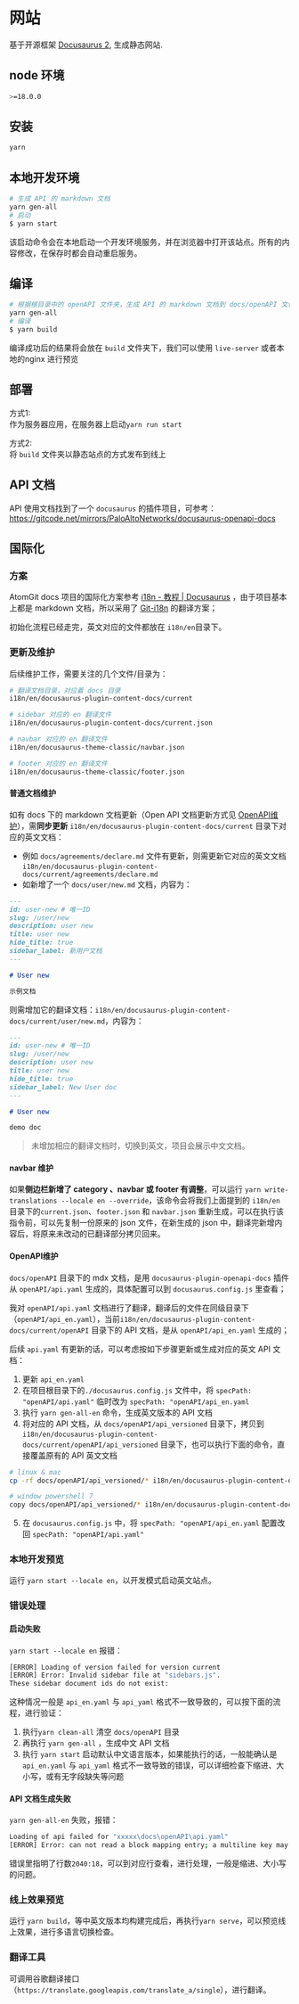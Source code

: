 # 网站

基于开源框架 [Docusaurus 2](https://docusaurus-archive-october-2023.netlify.app/zh-CN/docs/2.2.0), 生成静态网站.

## node 环境

```bash
>=18.0.0 
```

## 安装

```bash
yarn
```

## 本地开发环境

```bash
# 生成 API 的 markdown 文档
yarn gen-all
# 启动
$ yarn start
```

该启动命令会在本地启动一个开发环境服务，并在浏览器中打开该站点。所有的内容修改，在保存时都会自动重启服务。

## 编译

```bash
# 根据根目录中的 openAPI 文件夹，生成 API 的 markdown 文档到 docs/openAPI 文件夹
yarn gen-all
# 编译
$ yarn build
```

编译成功后的结果将会放在 `build` 文件夹下，我们可以使用 `live-server` 或者本地的nginx 进行预览

## 部署

方式1:  
作为服务器应用，在服务器上启动`yarn run start`

方式2:  
将 `build` 文件夹以静态站点的方式发布到线上

## API 文档

API 使用文档找到了一个 `docusaurus` 的插件项目，可参考： <https://gitcode.net/mirrors/PaloAltoNetworks/docusaurus-openapi-docs>

## 国际化

### 方案

AtomGit docs 项目的国际化方案参考 [i18n - 教程 | Docusaurus](https://docusaurus-archive-october-2023.netlify.app/zh-CN/docs/2.2.0/i18n/tutorial) ，由于项目基本上都是 markdown 文档，所以采用了 [Git-i18n](https://docusaurus-archive-october-2023.netlify.app/zh-cn/docs/2.2.0/i18n/git) 的翻译方案；

初始化流程已经走完，英文对应的文件都放在 `i18n/en`目录下。

### 更新及维护

后续维护工作，需要关注的几个文件/目录为：

```bash
# 翻译文档目录，对应着 docs 目录
i18n/en/docusaurus-plugin-content-docs/current

# sidebar 对应的 en 翻译文件
i18n/en/docusaurus-plugin-content-docs/current.json

# navbar 对应的 en 翻译文件
i18n/en/docusaurus-theme-classic/navbar.json

# footer 对应的 en 翻译文件
i18n/en/docusaurus-theme-classic/footer.json
```

#### 普通文档维护

如有 docs 下的 markdown 文档更新（Open API 文档更新方式见 [OpenAPI维护](#OpenAPI)），需**同步更新** `i18n/en/docusaurus-plugin-content-docs/current` 目录下对应的英文文档：

- 例如 `docs/agreements/declare.md` 文件有更新，则需更新它对应的英文文档 `i18n/en/docusaurus-plugin-content-docs/current/agreements/declare.md`
- 如新增了一个 `docs/user/new.md` 文档，内容为：

```md
---
id: user-new # 唯一ID
slug: /user/new
description: user new
title: user new
hide_title: true
sidebar_label: 新用户文档
---

# User new

示例文档

```

则需增加它的翻译文档：`i18n/en/docusaurus-plugin-content-docs/current/user/new.md`，内容为：

```md
---
id: user-new # 唯一ID
slug: /user/new
description: user new
title: user new
hide_title: true
sidebar_label: New User doc
---

# User new

demo doc

```

> 未增加相应的翻译文档时，切换到英文，项目会展示中文文档。

#### navbar 维护

如果**侧边栏新增了 category 、navbar 或 footer 有调整**，可以运行 `yarn write-translations --locale en --override`，该命令会将我们上面提到的 `i18n/en` 目录下的`current.json`、`footer.json` 和 `navbar.json` 重新生成，可以在执行该指令前，可以先复制一份原来的 json 文件，在新生成的 json 中，翻译完新增内容后，将原来未改动的已翻译部分拷贝回来。

#### OpenAPI维护<a name="OpenAPI"></a>

`docs/openAPI` 目录下的 mdx 文档，是用 `docusaurus-plugin-openapi-docs` 插件从 `openAPI/api.yaml` 生成的，具体配置可以到 `docusaurus.config.js` 里查看；

我对 `openAPI/api.yaml` 文档进行了翻译，翻译后的文件在同级目录下（`openAPI/api_en.yaml`），当前`i18n/en/docusaurus-plugin-content-docs/current/openAPI` 目录下的 API 文档，是从 `openAPI/api_en.yaml` 生成的；

后续 `api.yaml` 有更新的话，可以考虑按如下步骤更新或生成对应的英文 API 文档：

1. 更新 `api_en.yaml`
2. 在项目根目录下的`./docusaurus.config.js` 文件中，将 `specPath: "openAPI/api.yaml"` 临时改为 `specPath: "openAPI/api_en.yaml`
3. 执行 `yarn gen-all-en` 命令，生成英文版本的 API 文档
4. 将对应的 API 文档，从 `docs/openAPI/api_versioned` 目录下，拷贝到 `i18n/en/docusaurus-plugin-content-docs/current/openAPI/api_versioned` 目录下，也可以执行下面的命令，直接覆盖原有的 API 英文文档

```bash
# linux & mac
cp -rf docs/openAPI/api_versioned/* i18n/en/docusaurus-plugin-content-docs/current/openAPI/api_versioned

# window powershell 7
copy docs/openAPI/api_versioned/* i18n/en/docusaurus-plugin-content-docs/current/openAPI/api_versioned
```

5. 在 `docusaurus.config.js` 中，将 `specPath: "openAPI/api_en.yaml` 配置改回 `specPath: "openAPI/api.yaml"`

### 本地开发预览

运行 `yarn start --locale en`，以开发模式启动英文站点。

### 错误处理

#### 启动失败

`yarn start --locale en` 报错：

```bash
[ERROR] Loading of version failed for version current
[ERROR] Error: Invalid sidebar file at "sidebars.js".
These sidebar document ids do not exist:
```

这种情况一般是 `api_en.yaml` 与 `api_yaml` 格式不一致导致的，可以按下面的流程，进行验证：

1. 执行`yarn clean-all` 清空 `docs/openAPI` 目录
2. 再执行 `yarn gen-all` ，生成中文 API 文档
3. 执行 `yarn start` 启动默认中文语言版本，如果能执行的话，一般能确认是 `api_en.yaml` 与 `api_yaml` 格式不一致导致的错误，可以详细检查下缩进、大小写，或有无字段缺失等问题

#### API 文档生成失败

`yarn gen-all-en` 失败，报错：

```bash
Loading of api failed for "xxxxx\docs\openAPI\api.yaml"
[ERROR] Error: can not read a block mapping entry; a multiline key may not be an implicit key in "xxxxx\docs\openAPI\api_en.yaml" (2040:18)
```

错误里指明了行数`2040:18`，可以到对应行查看，进行处理，一般是缩进、大小写的问题。

### 线上效果预览

运行 `yarn build`，等中英文版本均构建完成后，再执行`yarn serve`，可以预览线上效果，进行多语言切换检查。

### 翻译工具

可调用谷歌翻译接口（`https://translate.googleapis.com/translate_a/single`），进行翻译。
